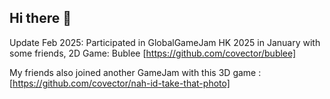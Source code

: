 ## Hi there 👋

Update Feb 2025:
Participated in GlobalGameJam HK 2025 in January with some friends, 2D Game: Bublee [https://github.com/covector/bublee]

My friends also joined another GameJam with this 3D game : [https://github.com/covector/nah-id-take-that-photo]


<!--
**Elejunphant/Elejunphant** is a ✨ _special_ ✨ repository because its `README.md` (this file) appears on your GitHub profile.

Here are some ideas to get you started:

- 🔭 I’m currently working on ...
- 🌱 I’m currently learning ...
- 👯 I’m looking to collaborate on ...
- 🤔 I’m looking for help with ...
- 💬 Ask me about ...
- 📫 How to reach me: ...
- 😄 Pronouns: ...
- ⚡ Fun fact: ...
-->

<!-- I'm [Your Name], a [Your Profession/Role] from [Your Location]. I love [mention your interests or hobbies].
## 🔭 Current Projects
- Project 1: Brief description of what this project is about.
- Project 2: Brief description of what this project is about.
## 🌱 Learning
I'm currently learning:
- [Technology or Skill 1]
- [Technology or Skill 2]
## 📫 How to Reach Me
- Email: [your-email@example.com]
- LinkedIn: Your LinkedIn Profile
- Twitter: @your-twitter-handle
## ⚡ Fun Fact
Share a fun fact about yourself!
## 📈 GitHub Stats
!Your GitHub stats
## 🏆 GitHub Trophies
!GitHub Trophies --!>
